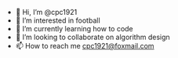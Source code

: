 - 👋 Hi, I’m @cpc1921
- 👀 I’m interested in football
- 🌱 I’m currently learning how to code
- 💞️ I’m looking to collaborate on algorithm design
- 📫 How to reach me cpc1921@foxmail.com

<!---
cpc1921/cpc1921 is a ✨ special ✨ repository because its `README.md` (this file) appears on your GitHub profile.
You can click the Preview link to take a look at your changes.
--->
